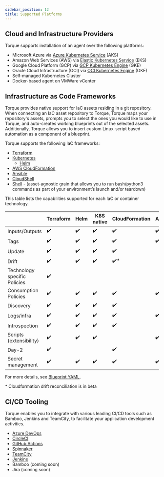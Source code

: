 ```yaml
---
sidebar_position: 12
title: Supported Platforms
---
```


## Cloud and Infrastructure Providers
Torque supports installation of an agent over the following platforms:

* Microsoft Azure via [Azure Kubernetes Service](https://azure.microsoft.com/en-us/products/kubernetes-service) (AKS) 
* Amazon Web Services (AWS) via [Elastic Kubernetes Service](https://aws.amazon.com/eks/) (EKS)
* Google Cloud Platform (GCP) via [GCP Kubernetes Engine](https://cloud.google.com/kubernetes-engine) (GKE)
* Oracle Cloud Infrastructure (OCI) via [OCI Kubernetes Engine](https://www.oracle.com/cloud/cloud-native/container-engine-kubernetes/) (OKE)
* Self-managed Kubernetes Cluster
* Docker-based agent on VMWare vCenter

## Infrastructure as Code Frameworks
Torque provides native support for IaC assets residing in a git repository. When connecting an IaC asset repository to Torque, Torque maps your repository's assets, prompts you to select the ones you would like to use in Torque, and auto-creates working blueprints out of the selected assets. Additionally, Torque allows you to insert custom Linux-script based automation as a component of a blueprint.

Torque supports the following IaC frameworks:
* [Terraform](/blueprint-designer-guide/blueprints/terraform-grain.md)
* [Kubernetes](/blueprint-designer-guide/blueprints/kubernetes-grain.md)
    * [Helm](/blueprint-designer-guide/blueprints/helm-grain.md)
* [AWS CloudFormation](/blueprint-designer-guide/blueprints/cloudformation-grain.md)
* [Ansible](/blueprint-designer-guide/blueprints/ansible-grain.md)
* [CloudShell](/blueprint-designer-guide/blueprints/cloudshell-grain.md)
* [Shell](/blueprint-designer-guide/blueprints/shell-grain.md) - (asset-agnostic grain that allows you to run bash/python3 commands as part of your environment’s launch and/or teardown)


This table lists the capabilities supported for each IaC or container technology. 

|              | Terraform | Helm      | K8S native | CloudFormation | Ansible | OpenTofu 
| ------------ | --------- | --------- | ---------  | ---------      | ------- | --------
|Inputs/Outputs|:heavy_check_mark:|:heavy_check_mark:|:heavy_check_mark:|:heavy_check_mark:|:heavy_check_mark:|:heavy_check_mark:|
|Tags|:heavy_check_mark:|:heavy_check_mark:|:heavy_check_mark:|:heavy_check_mark:|:heavy_check_mark:|:heavy_check_mark:|
|Update|:heavy_check_mark:|:heavy_check_mark:|:heavy_check_mark:|:heavy_check_mark:||:heavy_check_mark:|
|Drift|:heavy_check_mark:|:heavy_check_mark:|:heavy_check_mark:|:heavy_check_mark:*||:heavy_check_mark:|
|Technology specific Policies|:heavy_check_mark:|||||:heavy_check_mark:|
|Consumption Policies|:heavy_check_mark:|:heavy_check_mark:|:heavy_check_mark:|:heavy_check_mark:|:heavy_check_mark:|:heavy_check_mark:|
|Discovery|:heavy_check_mark:|:heavy_check_mark:|:heavy_check_mark:|:heavy_check_mark:|||
|Logs/infra|:heavy_check_mark:|:heavy_check_mark:|:heavy_check_mark:|:heavy_check_mark:|:heavy_check_mark:|:heavy_check_mark:|
|Introspection|:heavy_check_mark:|:heavy_check_mark:|:heavy_check_mark:|:heavy_check_mark:||:heavy_check_mark:|
|Scripts (extensibility)|:heavy_check_mark:|:heavy_check_mark:|:heavy_check_mark:||:heavy_check_mark:|:heavy_check_mark:|
|Day-2|:heavy_check_mark:|||:heavy_check_mark:||:heavy_check_mark:|:heavy_check_mark:|
|Secret management|:heavy_check_mark:|:heavy_check_mark:|:heavy_check_mark:|:heavy_check_mark:|:heavy_check_mark:||:heavy_check_mark:|

For more details, see [Blueprint YAML](/blueprint-designer-guide/blueprints/blueprints-overview).

\* Cloudformation drift reconciliation is in beta 

## CI/CD Tooling
Torque enables you to integrate with various leading CI/CD tools such as Bamboo, Jenkins and TeamCity, to facilitate your application development activities.

* [Azure DevOps](/eco-system/ci-cd-tooling/azure-devops.md)
* [CircleCI](/eco-system/ci-cd-tooling/circle-ci.md)
* [GitHub Actions](/eco-system/ci-cd-tooling/github-actions.md)
* [Spinnaker](/eco-system/ci-cd-tooling/spinnaker.md)
* [TeamCity](/eco-system/ci-cd-tooling/teamcity.md)
* [Jenkins](/eco-system/ci-cd-tooling/jenkins.md)
* Bamboo (coming soon)
* Jira (coming soon)
